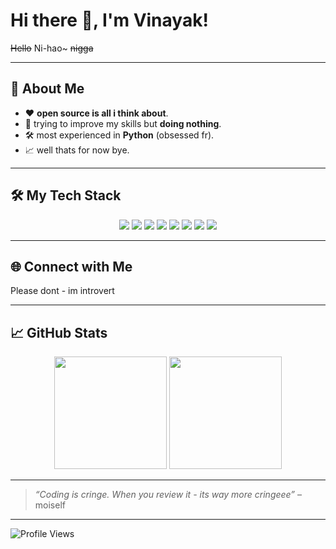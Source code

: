 # Hi there 👋, I'm Vinayak!

~~Hello~~ Ni-hao~ ~~nigga~~

---

## 🚀 About Me

- ❤️ **open source is all i think about**.
- 🌱 trying to improve my skills but **doing nothing**.
- 🛠️ most experienced in **Python** (obsessed fr).
- 📈 well thats for now bye.

---

## 🛠️ My Tech Stack

<div align="center">
  <img src="https://img.shields.io/badge/-JavaScript-333?style=for-the-badge&logo=javascript"/>
  <img src="https://img.shields.io/badge/-Python-333?style=for-the-badge&logo=python"/>
  <img src="https://img.shields.io/badge/-TypeScript-333?style=for-the-badge&logo=typescript"/>
  <img src="https://img.shields.io/badge/-React-333?style=for-the-badge&logo=react"/>
  <img src="https://img.shields.io/badge/-Node.js-333?style=for-the-badge&logo=node.js"/>
  <img src="https://img.shields.io/badge/-Docker-333?style=for-the-badge&logo=docker"/>
  <img src="https://img.shields.io/badge/-AWS-333?style=for-the-badge&logo=amazon-aws"/>
  <img src="https://img.shields.io/badge/-MongoDB-333?style=for-the-badge&logo=mongodb"/>
</div>

---

## 🌐 Connect with Me

Please dont - im introvert

---

## 📈 GitHub Stats

<div align="center">
  <img src="https://readme-stats-ten-psi.vercel.app/api?username=vinayak0703&include_all_commits=true&count_private=true&show_icons=true&theme=radical" height="180"/>
  <img src="https://streak-stats.demolab.com/?user=vinayak0703&theme=radical" height="180"/>
</div>


---


> _“Coding is cringe. When you review it - its way more cringeee”_ – moiself

---

![Profile Views](https://komarev.com/ghpvc/?username=vinayak0703&color=blue)
